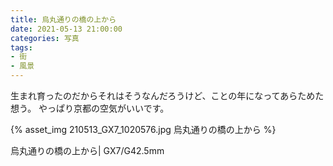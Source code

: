```yaml
---
title: 烏丸通りの橋の上から
date: 2021-05-13 21:00:00
categories: 写真
tags: 
- 街
- 風景
---
```


生まれ育ったのだからそれはそうなんだろうけど、ことの年になってあらためた想う。
やっぱり京都の空気がいいです。

{% asset_img 210513_GX7_1020576.jpg 烏丸通りの橋の上から %}

烏丸通りの橋の上から| GX7/G42.5mm